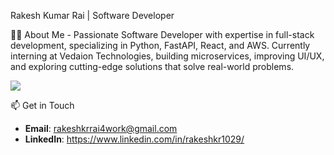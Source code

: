 Rakesh Kumar Rai | Software Developer

👨‍💻 About Me - 
Passionate Software Developer with expertise in full-stack development, specializing in Python, FastAPI, React, and AWS. Currently interning at Vedaion Technologies, building microservices, improving UI/UX, and exploring cutting-edge solutions that solve real-world problems.

![](http://github-profile-summary-cards.vercel.app/api/cards/profile-details?username=rakeshkrrai1002&theme=default)

📫 Get in Touch
- **Email**: [rakeshkrrai4work@gmail.com](mailto:rakeshkmrai.work@gmail.com)
- **LinkedIn**: https://www.linkedin.com/in/rakeshkr1029/
